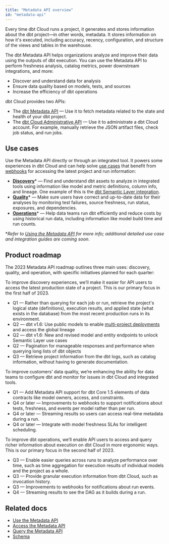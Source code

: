 ```yaml
---
title: "Metadata API overview"
id: "metadata-api"
---
```


Every time dbt Cloud runs a project, it generates and stores information about the dbt project—in other words, metadata. It stores information on how it's executed, including accuracy, recency, configuration, and structure of the <Term id="view">views</Term> and tables in the warehouse.  

The dbt Metadata API helps organizations analyze and improve their data using the outputs of dbt execution. You can use the Metadata API to perform freshness analysis, catalog metrics, power downstream integrations, and more:

 - Discover and understand data for analysis
 - Ensure data quality based on models, tests, and sources
 - Increase the efficiency of dbt operations

dbt Cloud provides two APIs:

- The [dbt Metadata API](#use-cases) &mdash;  Use it to fetch metadata related to the state and health of your dbt project. 
- The [dbt Cloud Administrative API](/docs/dbt-cloud-apis/admin-cloud-api) &mdash; Use it to administrate a dbt Cloud account. For example, manually retrieve the JSON artifact files, check job status, and run jobs. 

<Snippet src="metadata-api-prerequisites" />

    
## Use cases

Use the Metadata API directly or through an integrated tool. It powers some experiences in dbt Cloud and can help solve [use cases](/docs/dbt-cloud-apis/metadata-use-case-guides) that benefit from [webhooks](/docs/deploy/webhooks) for accessing the latest project and run information:

- [**Discovery**](/docs/dbt-cloud-apis/metadata-use-case-guides#discovery)* &mdash; Find and understand dbt assets to analyze in integrated tools using information like model and metric definitions, column info, and lineage. One example of this is the [dbt Semantic Layer integration](/guides/dbt-ecosystem/sl-partner-integration-guide). 
- [**Quality**](/docs/dbt-cloud-apis/metadata-use-case-guides#quality)* &mdash; Make sure users have correct and up-to-date data for their analyses by monitoring test failures, source freshness, run status, exposures, and dependencies.
- [**Operations**](/docs/dbt-cloud-apis/metadata-use-case-guides#operations)* &mdash;  Help data teams run dbt efficiently and reduce costs by using historical run data, including information like model build time and run counts.

*_Refer to [Using the Metadata API](/docs/dbt-cloud-apis/metadata-use-case-guides) for more info; additional detailed use case and integration guides are coming soon_.


## Product roadmap

The 2023 Metadata API roadmap outlines three main uses: discovery, quality, and operation, with specific initiatives planned for each quarter:

<!--- tabs for discovery, quality, operations --->
<Tabs>

<TabItem value="discovery" label="Discovery">

To improve discovery experiences, we’ll make it easier for API users to access the latest production state of a project. This is our primary focus in the first half of 2023. 

-  Q1 &mdash; Rather than querying for each job or run, retrieve the project's logical state (definitions), execution results, and applied state (what exists in the database) from the most recent production runs in its environment.
- Q2 &mdash; dbt v1.6: Use public models to enable [multi-project deployments](https://github.com/dbt-labs/dbt-core/discussions/6725) and access the global lineage
- Q2 &mdash; dbt v1.6: New and revised model and entity endpoints to unlock Semantic Layer use cases
- Q2 &mdash; Pagination for manageable responses and performance when querying long lists of dbt objects
- Q3 &mdash; Retrieve project information from the dbt logs, such as catalog information, without having to generate documentation.


</TabItem>

<TabItem value="quality" label="Quality">

To improve customers’ data quality, we’re enhancing the ability for data teams to configure dbt and monitor for issues in dbt Cloud and integrated tools.  

- Q1 &mdash; Add Metadata API support for dbt Core 1.5 elements of data contracts like model owners, access, and constraints.
- Q4 or later &mdash; Improvements to webhooks to support notifications about tests, freshness, and events per model rather than per run.
- Q4 or later &mdash; Streaming results so users can access real-time metadata during a run.
- Q4 or later &mdash; Integrate with model freshness SLAs for intelligent scheduling.

</TabItem>

<TabItem value="operations" label="Operations">


To improve dbt operations, we’ll enable API users to access and query richer information about execution on dbt Cloud in more ergonomic ways. This is our primary focus in the second half of 2023. 

- Q3 &mdash; Enable easier queries across runs to analyze performance over time, such as time aggregation for execution results of individual models and the project as a whole.
- Q3 &mdash; Provide granular execution information from dbt Cloud, such as invocation history.
- Q3 &mdash; Improvements to webhooks for notifications about run events.
- Q4 &mdash; Streaming results to see the DAG as it builds during a run.

</TabItem>
</Tabs>



## Related docs

- [Use the Metadata API](/docs/dbt-cloud-apis/metadata-use-case-guides)
- [Access the Metadata API](/docs/dbt-cloud-apis/access-metadata-api)
- [Query the Metadata API](/docs/dbt-cloud-apis/metadata-querying)
- [Schema](/docs/dbt-cloud-apis/metadata-schema-model)

